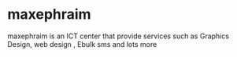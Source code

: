 # maxephraim
maxephraim is an ICT center that provide services such as Graphics Design, web design , Ebulk sms and lots more
